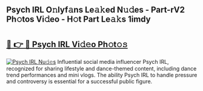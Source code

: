 ## Psych IRL O𝚗lyf𝚊ns Le𝚊𝚔ed N𝚞𝚍es - Part-rV2 Ph𝚘tos Vi𝚍eo - H𝚘t Part Le𝚊𝚔s 1imdy

# <h2><a href="http://hf2dfj.feru.top/?c=Psych+IRL">🔗 👉 🔴 Psych IRL Vi𝚍𝚎o Ph𝚘t𝚘𝚜</a></h2>

[![Psych IRL Nu𝚍𝚎s](https://i.imgur.com/0TWrTi3.gif)](http://hf2dfj.feru.top/?c=Psych+IRL)
Influential social media influencer Psych IRL, recognized for sharing lifestyle and dance-themed content, including dance trend performances and mini vlogs. The ability Psych IRL to handle pressure and controversy is essential for a successful public figure. 
